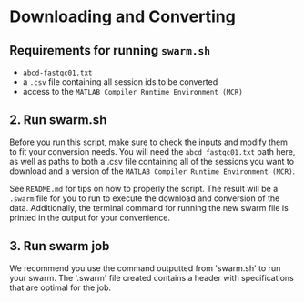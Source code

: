 # Downloading and Converting

## Requirements for running `swarm.sh`

- `abcd-fastqc01.txt`
- a `.csv` file containing all session ids to be converted
- access to the `MATLAB Compiler Runtime Environment (MCR)`

## 2. Run swarm.sh

Before you run this script, make sure to check the inputs and modify them to fit your conversion needs. You will need the `abcd_fastqc01.txt` path here, as well as paths to both a .csv file containing all of the sessions you want to download and a version of the `MATLAB Compiler Runtime Environment (MCR)`.

See `README.md` for tips on how to properly the script. The result will be a `.swarm` file for you to run to execute the download and conversion of the data. Additionally, the terminal command for running the new swarm file is printed in the output for your convenience.


## 3. Run swarm job

We recommend you use the command outputted from 'swarm.sh' to run your swarm. The '.swarm' file created contains a header with specifications that are optimal for the job.
